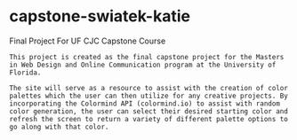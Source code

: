# capstone-swiatek-katie
Final Project For UF CJC Capstone Course

    This project is created as the final capstone project for the Masters in Web Design and Online Communication program at the University of Florida. 

    The site will serve as a resource to assist with the creation of color palettes which the user can then utilize for any creative projects. By incorporating the Colormind API (colormind.io) to assist with random color generation, the user can select their desired starting color and refresh the screen to return a variety of different palette options to go along with that color. 

